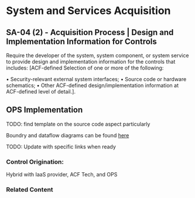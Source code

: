# System and Services Acquisition
## SA-04 (2) - Acquisition Process | Design and Implementation Information for Controls

Require the developer of the system, system component, or system service to provide design and implementation information for the controls that includes: [ACF-defined Selection of one or more of the following:

• Security-relevant external system interfaces;
• Source code or hardware schematics;
• Other ACF-defined design/implementation information at ACF-defined level of detail.].

## OPS Implementation

TODO: find template on the source code aspect particularly

Boundry and dataflow diagrams can be found [here](../../)

TODO: Update with specific links when ready

### Control Origination:

Hybrid with IaaS provider, ACF Tech, and OPS

### Related Content
